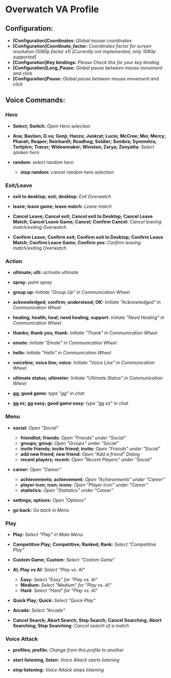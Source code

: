 Overwatch VA Profile
====================


## Configuration:

* **[Configuration]Coordinates:** *Global mouse coordinates*
* **[Configuration]Coordinate_factor:** *Coordinates factor for screen resolution (1080p factor x1) [Currently not implemented, only 1080p supported]*
* **[Configuration]Key bindings:** *Please Check this for your key binding*
* **[Configuration]Long_Pause:** *Global pause between mouse movement and click*
* **[Configuration]Pause:** *Global pause between mouse movement and click*


## Voice Commands:

### Hero

* **Select; Switch:** *Open Hero selection*

* **Ana; Bastion; D.va; Genji; Hanzo; Junkrat; Lucio; McCree; Mei; Mercy; Pharah; Reaper; Reinhardt; Roadhog; Soldier; Sombra; Symmetra; Torbjörn; Tracer; Widowmaker; Winston; Zarya; Zenyatta:** *Select spoken hero*

* **random:** *select random hero*
    * **stop random:** *cancel random hero selection*

### Exit/Leave

* **exit to desktop; exit; desktop:** *Exit Overwatch*
* **leave; leave game; leave match:** *Leave match*

* **Cancel Leave; Cancel exit; Cancel exit to Desktop; Cancel Leave Match; Cancel Leave Game; Cancel; Confirm Cancel:** *Cancel leaving match/exiting Overwatch*
* **Confirm Leave; Confirm exit; Confirm exit to Desktop; Confirm Leave Match; Confirm Leave Game; Confirm yes:** *Confirm leaving match/exiting Overwatch*

### Action

* **ultimate; ulti:** *activate ultimate*
* **spray:** *paint spray*

* **group up:** *Initiate "Group Up" in Communication Wheel*
* **acknowledged; confirm; understood; OK:** *Initiate "Acknowledged" in Communication Wheel*
* **healing; health; heal; need healing; support:** *Initiate "Need Healing" in Communication Wheel*
* **thanks; thank you; thank:** *Initiate "Thank" in Communication Wheel*
* **emote:** *Initiate "Emote" in Communication Wheel*
* **hello:** *Initiate "Hello" in Communication Wheel*
* **voiceline; voice line; voice:** *Initiate "Voice Line" in Communication Wheel*
* **ultimate status; ultimeter:** *Initiate "Ultimate Status" in Communication Wheel*

* **gg; good game:** *type "gg" in chat*
* **gg ez; gg easy; good game easy:** *type "gg ez" in chat*

### Menu

* **social:** *Open "Social"*
    * **friendlist; friends:** *Open "Friends" under "Social"*
    * **groups; group:** *Open "Groups" under "Social"*
    * **invite friends; invite friend; invite:** *Open "Friends" under "Social"*
    * **add new friend; new friend:** *Open "Add a friend" Dialog*
    * **recent players; recent:** *Open "Recent Players" under "Social"*

* **career:** *Open "Career"*
    * **achievements; achievement:** *Open "Achievements" under "Career"*
    * **player icon; icon; icons:** *Open "Player Icon" under "Career"*
    * **statistics:** *Open "Statistics" under "Career"*

* **settings; options:** *Open "Options"*

* **go back:** *Go back in Menu*

### Play

* **Play:** *Select "Play" in Main Menu*

* **Competitive Play; Competitive; Ranked; Rank:** *Select "Competitive Play"*
* **Custom Game; Custom:** *Select "Costom Game"*

* **AI; Play vs AI:** *Select "Play vs. AI"*
    * **Easy:** *Select "Easy" for "Play vs. AI"*
    * **Medium:** *Select "Medium" for "Play vs. AI"*
    * **Hard:** *Select "Hard" for "Play vs. AI"*

* **Quick Play; Quick:** *Select "Quick Play"*
* **Arcade:** *Select "Arcade"*

* **Cancel Search; Abort Search; Stop Search; Cancel Searching; Abort Searching; Stop Searching:** *Cancel search of a match*

### Voice Attack

* **profiles; profile:** *Change from this profile to another*

* **start listening, listen:** *Voice Attack starts listening*
* **stop listening:** *Voice Attack stops listening*
